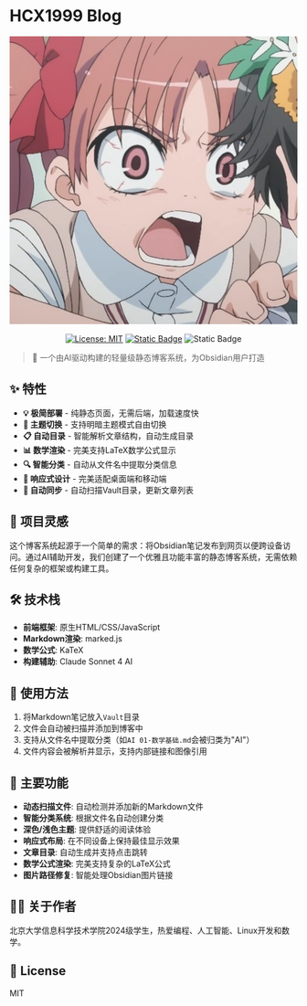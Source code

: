 # HCX1999 Blog

<div align="center">

![Logo](src/avatar.svg)

[![License: MIT](https://img.shields.io/badge/License-MIT-blue.svg)](https://opensource.org/licenses/MIT)
[![Static Badge](https://img.shields.io/badge/Build_with-Claude_AI-purple)](https://www.anthropic.com/claude)
![Static Badge](https://img.shields.io/badge/Platform-Static_HTML-orange)

</div>

> 🚀 一个由AI驱动构建的轻量级静态博客系统，为Obsidian用户打造

## ✨ 特性

- **💡 极简部署** - 纯静态页面，无需后端，加载速度快
- **🌙 主题切换** - 支持明暗主题模式自由切换
- **📋 自动目录** - 智能解析文章结构，自动生成目录
- **📊 数学渲染** - 完美支持LaTeX数学公式显示
- **🔍 智能分类** - 自动从文件名中提取分类信息
- **📱 响应式设计** - 完美适配桌面端和移动端
- **🔄 自动同步** - 自动扫描Vault目录，更新文章列表

## 🎯 项目灵感

这个博客系统起源于一个简单的需求：将Obsidian笔记发布到网页以便跨设备访问。通过AI辅助开发，我们创建了一个优雅且功能丰富的静态博客系统，无需依赖任何复杂的框架或构建工具。

## 🛠️ 技术栈

- **前端框架**: 原生HTML/CSS/JavaScript
- **Markdown渲染**: marked.js
- **数学公式**: KaTeX
- **构建辅助**: Claude Sonnet 4 AI

## 📖 使用方法

1. 将Markdown笔记放入`Vault`目录
2. 文件会自动被扫描并添加到博客中
3. 支持从文件名中提取分类（如`AI 01-数学基础.md`会被归类为"AI"）
4. 文件内容会被解析并显示，支持内部链接和图像引用

## 🎨 主要功能

- **动态扫描文件**: 自动检测并添加新的Markdown文件
- **智能分类系统**: 根据文件名自动创建分类
- **深色/浅色主题**: 提供舒适的阅读体验
- **响应式布局**: 在不同设备上保持最佳显示效果
- **文章目录**: 自动生成并支持点击跳转
- **数学公式渲染**: 完美支持复杂的LaTeX公式
- **图片路径修复**: 智能处理Obsidian图片链接

## 👨‍💻 关于作者

北京大学信息科学技术学院2024级学生，热爱编程、人工智能、Linux开发和数学。

## 📝 License

MIT